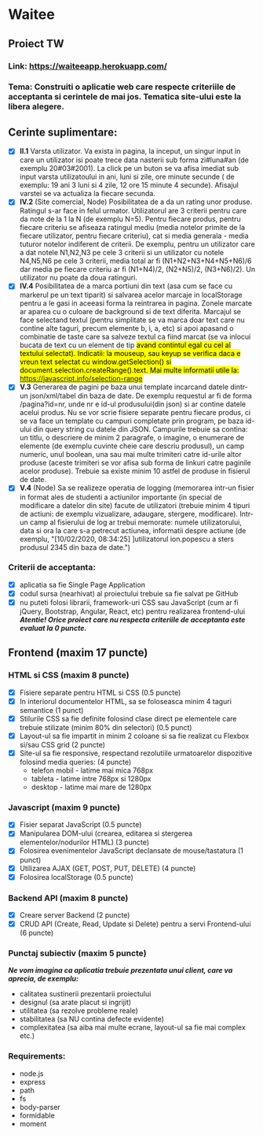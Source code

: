 # Waitee

## Proiect TW
### Link: https://waiteeapp.herokuapp.com/
### Tema: Construiti o aplicatie web care respecte criteriile de acceptanta si cerintele de mai jos. Tematica site-ului este la libera alegere.

## Cerinte suplimentare:
  - [x] **II.1** Varsta utilizator. Va exista in pagina, la inceput, un singur input in care un utilizator isi poate trece data nasterii sub forma zi#luna#an (de exemplu 20#03#2001). La click pe un buton se va afisa imediat sub input varsta utilizatoului in ani, luni si zile, ore minute secunde ( de exemplu: 19 ani 3 luni si 4 zile, 12 ore 15 minute 4 secunde).  Afisajul varstei se va actualiza la fiecare secunda.
  - [x] **IV.2** (Site comercial, Node) Posibilitatea de a da un rating unor produse. Ratingul s-ar face in felul urmator. Utilizatorul are 3 criterii pentru care da note de la 1 la N (de exemplu N=5). Pentru fiecare produs, pentru fiecare criteriu se afiseaza ratingul mediu (media notelor primite de la fiecare utilizator, pentru fiecare criteriu), cat si media generala - media tuturor notelor indiferent de criterii. De exemplu, pentru un utilizator care a dat notele N1,N2,N3 pe cele 3 criterii si un utilizator cu notele N4,N5,N6 pe cele 3 criterii, media total ar fi (N1+N2+N3+N4+N5+N6)/6 dar media pe fiecare criteriu ar fi (N1+N4)/2, (N2+N5)/2, (N3+N6)/2). Un utilizator nu poate da doua ratinguri.
  - [x] **IV.4** Posibilitatea de a marca portiuni din text (asa cum se face cu markerul pe un text tiparit) si salvarea acelor marcaje in localStorage pentru a le gasi in aceeasi forma la reintrarea in pagina. Zonele marcate ar aparea cu o culoare de background si de text diferita. Marcajul se face selectand textul (pentru simplitate se va marca doar text care nu contine alte taguri, precum elemente b, i, a, etc) si apoi apasand o combinatie de taste care sa salveze textul ca fiind marcat (se va inlocui bucata de text cu un element de tip <mark> avand contintul egal cu cel al textului selectat). Indicatii: la mouseup, sau keyup se verifica daca e vreun text selectat cu window.getSelection() si document.selection.createRange().text. Mai multe informatii utile la: https://javascript.info/selection-range
  - [x] **V.3**  Generarea de pagini pe baza unui template incarcand datele dintr-un json/xml/tabel din baza de date. De exemplu requestul ar fi de forma /pagina?id=nr, unde nr e id-ul produsului(din json) si ar contine datele acelui produs. Nu se vor scrie fisiere separate pentru fiecare produs, ci se va face un template cu campuri completate prin program, pe baza id-ului din query string cu datele din JSON. Campurile trebuie sa contina: un titlu, o descriere de minim 2 paragrafe, o imagine, o enumerare de elemente (de exemplu cuvinte cheie care descriu produsul), un camp numeric, unul boolean, una sau mai multe trimiteri catre id-urile altor produse (aceste trimiteri se vor afisa sub forma de linkuri catre paginile acelor produse). Trebuie sa existe minim 10 astfel de produse in fisierul de date.
  - [x] **V.4** (Node) Sa se realizeze operatia de logging (memorarea intr-un fisier in format ales de studenti a actiunilor importante (in special de modificare a datelor din site) facute de utilizatori (trebuie minim 4 tipuri de actiuni: de exemplu vizualizare, adaugare, stergere, modificare). Intr-un camp al fisierului de log ar trebui memorate: numele utilizatorului, data si ora la care s-a petrecut actiunea, informatii despre actiune (de exemplu, "[10/02/2020, 08:34:25] ]utilizatorul ion.popescu a sters produsul 2345 din baza de date.")

### Criterii de acceptanta:

- [x] aplicatia sa fie Single Page Application
- [x] codul sursa (nearhivat) al proiectului trebuie sa fie salvat pe GitHub
- [x] nu puteti folosi librarii, framework-uri CSS sau JavaScript (cum ar fi jQuery, Bootstrap, Angular, React, etc) pentru realizarea frontend-ului
***Atentie! Orice proiect care nu respecta criteriile de acceptanta este evaluat la 0 puncte.***

## Frontend (maxim 17 puncte)
### HTML si CSS (maxim 8 puncte)
- [x] Fisiere separate pentru HTML si CSS (0.5 puncte)
- [x] In interiorul documentelor HTML, sa se foloseasca minim 4 taguri semantice (1 punct)
- [x] Stilurile CSS sa fie definite folosind clase direct pe elementele care trebuie stilizate (minim 80% din selectori) (0.5 punct)
- [x] Layout-ul sa fie impartit in minim 2 coloane si sa fie realizat cu Flexbox si/sau CSS grid (2 puncte)
- [x] Site-ul sa fie responsive, respectand rezolutiile urmatoarelor dispozitive folosind media queries: (4 puncte)
  - telefon mobil - latime mai mica 768px
  - tableta - latime intre 768px si 1280px
  - desktop - latime mai mare de 1280px
### Javascript (maxim 9 puncte)
- [x] Fisier separat JavaScript (0.5 puncte)
- [x] Manipularea DOM-ului (crearea, editarea si stergerea elementelor/nodurilor HTML) (3 puncte)
- [x] Folosirea evenimentelor JavaScript declansate de mouse/tastatura (1 punct)
- [x] Utilizarea AJAX (GET, POST, PUT, DELETE) (4 puncte)
- [x] Folosirea localStorage (0.5 puncte)
### Backend API (maxim 8 puncte)
- [x] Creare server Backend (2 puncte)
- [x] CRUD API (Create, Read, Update si Delete) pentru a servi Frontend-ului (6 puncte)

### Punctaj subiectiv (maxim 5 puncte)
***Ne vom imagina ca aplicatia trebuie prezentata unui client, care va aprecia, de exemplu:***

- calitatea sustinerii prezentarii proiectului
- designul (sa arate placut si ingrijit)
- utilitatea (sa rezolve probleme reale)
- stabilitatea (sa NU contina defecte evidente)
- complexitatea (sa aiba mai multe ecrane, layout-ul sa fie mai complex etc.)

### Requirements:
 - node.js
 - express
 - path
 - fs
 - body-parser
 - formidable
 - moment
